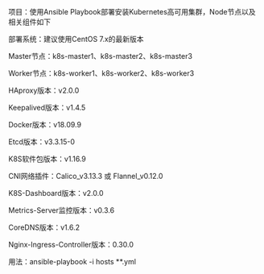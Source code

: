 项目：使用Ansible Playbook部署安装Kubernetes高可用集群，Node节点以及相关组件如下

部署系统：建议使用CentOS 7.x的最新版本

Master节点：k8s-master1、k8s-master2、k8s-master3

Worker节点：k8s-worker1、k8s-worker2、k8s-worker3

HAproxy版本：v2.0.0

Keepalived版本：v1.4.5

Docker版本：v18.09.9

Etcd版本：v3.3.15-0

K8S软件包版本：v1.16.9

CNI网络插件：Calico_v3.13.3 或 Flannel_v0.12.0

K8S-Dashboard版本：v2.0.0

Metrics-Server监控版本：v0.3.6

CoreDNS版本：v1.6.2

Nginx-Ingress-Controller版本：0.30.0

用法：ansible-playbook -i hosts **.yml
